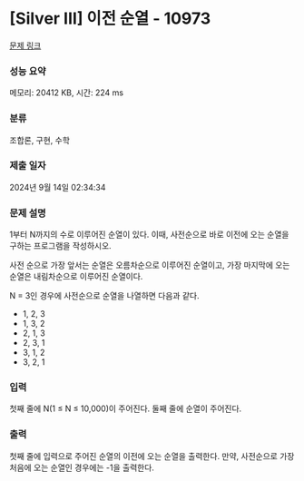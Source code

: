 # [Silver III] 이전 순열 - 10973 

[문제 링크](https://www.acmicpc.net/problem/10973) 

### 성능 요약

메모리: 20412 KB, 시간: 224 ms

### 분류

조합론, 구현, 수학

### 제출 일자

2024년 9월 14일 02:34:34

### 문제 설명

<p>1부터 N까지의 수로 이루어진 순열이 있다. 이때, 사전순으로 바로 이전에 오는 순열을 구하는 프로그램을 작성하시오.</p>

<p>사전 순으로 가장 앞서는 순열은 오름차순으로 이루어진 순열이고, 가장 마지막에 오는 순열은 내림차순으로 이루어진 순열이다.</p>

<p>N = 3인 경우에 사전순으로 순열을 나열하면 다음과 같다.</p>

<ul>
	<li>1, 2, 3</li>
	<li>1, 3, 2</li>
	<li>2, 1, 3</li>
	<li>2, 3, 1</li>
	<li>3, 1, 2</li>
	<li>3, 2, 1</li>
</ul>

### 입력 

 <p>첫째 줄에 N(1 ≤ N ≤ 10,000)이 주어진다. 둘째 줄에 순열이 주어진다.</p>

### 출력 

 <p>첫째 줄에 입력으로 주어진 순열의 이전에 오는 순열을 출력한다. 만약, 사전순으로 가장 처음에 오는 순열인 경우에는 -1을 출력한다.</p>


